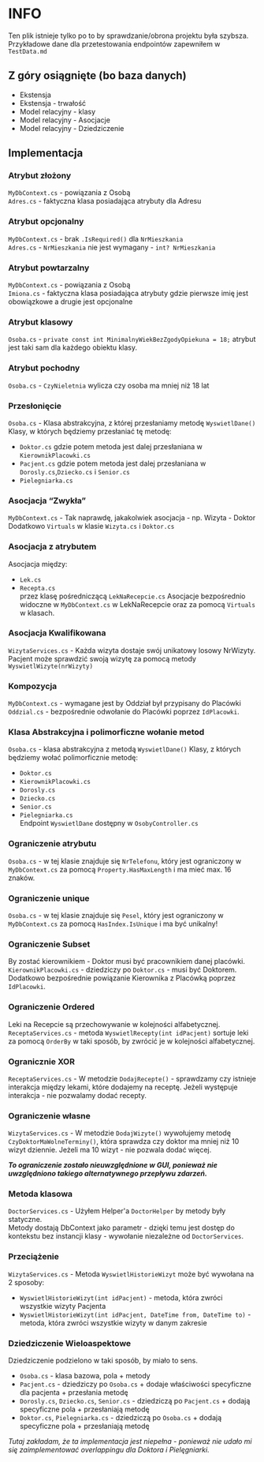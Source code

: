 ﻿# INFO
Ten plik istnieje tylko po to by sprawdzanie/obrona projektu była szybsza.
Przykładowe dane dla przetestowania endpointów zapewniłem w `TestData.md` 
## Z góry osiągnięte (bo baza danych)
* Ekstensja
* Ekstensja - trwałość
* Model relacyjny - klasy
* Model relacyjny - Asocjacje
* Model relacyjny - Dziedziczenie
## Implementacja
### Atrybut złożony
`MyDbContext.cs` - powiązania z Osobą
<br>`Adres.cs` - faktyczna klasa posiadająca atrybuty dla Adresu
### Atrybut opcjonalny
`MyDbContext.cs` - brak `.IsRequired()` dla `NrMieszkania`
<br>`Adres.cs` - `NrMieszkania` nie jest wymagany - `int? NrMieszkania`
### Atrybut powtarzalny
`MyDbContext.cs` - powiązania z Osobą
<br>`Imiona.cs` - faktyczna klasa posiadająca atrybuty gdzie pierwsze imię jest obowiązkowe a drugie jest opcjonalne
### Atrybut klasowy
`Osoba.cs` - `private const int MinimalnyWiekBezZgodyOpiekuna = 18;` atrybut jest taki sam dla każdego obiektu klasy.
### Atrybut pochodny
`Osoba.cs` - `CzyNieletnia` wylicza czy osoba ma mniej niż 18 lat
### Przesłonięcie
`Osoba.cs` - Klasa abstrakcyjna, z której przesłaniamy metodę `WyswietlDane()`
Klasy, w których będziemy przesłaniać tę metodę:
* `Doktor.cs` gdzie potem metoda jest dalej przesłaniana w `KierownikPlacowki.cs`
* `Pacjent.cs` gdzie potem metoda jest dalej przesłaniana w `Dorosly.cs`,`Dziecko.cs` i `Senior.cs`
* `Pielegniarka.cs`
### Asocjacja “Zwykła”
`MyDbContext.cs` - Tak naprawdę, jakakolwiek asocjacja - np. Wizyta - Doktor
<br> Dodatkowo `Virtuals` w klasie `Wizyta.cs` i `Doktor.cs`
### Asocjacja z atrybutem
Asocjacja między:
* `Lek.cs`
* `Recepta.cs`
<br>przez klasę pośredniczącą `LekNaRecepcie.cs`
Asocjacje bezpośrednio widoczne w `MyDbContext.cs` w LekNaRecepcie oraz za pomocą `Virtuals` w klasach.
### Asocjacja Kwalifikowana
`WizytaServices.cs` - Każda wizyta dostaje swój unikatowy losowy NrWizyty.
<br>Pacjent może sprawdzić swoją wizytę za pomocą metody `WyswietlWizyte(nrWizyty)`
### Kompozycja
`MyDbContext.cs` - wymagane jest by Oddział był przypisany do Placówki
`Oddzial.cs` - bezpośrednie odwołanie do Placówki poprzez `IdPlacowki`.
### Klasa Abstrakcyjna i polimorficzne wołanie metod
`Osoba.cs` - klasa abstrakcyjna z metodą `WyswietlDane()`
Klasy, z których będziemy wołać polimorficznie metodę:
* `Doktor.cs`  
* `KierownikPlacowki.cs`
* `Dorosly.cs`
* `Dziecko.cs`
* `Senior.cs`
* `Pielegniarka.cs`
<br>Endpoint `WyswietlDane` dostępny w `OsobyController.cs`
### Ograniczenie atrybutu
`Osoba.cs` - w tej klasie znajduje się `NrTelefonu`,
który jest ograniczony w `MyDbContext.cs` za pomocą `Property.HasMaxLength` i ma mieć max. 16 znaków.
### Ograniczenie unique
`Osoba.cs` - w tej klasie znajduje się `Pesel`,
który jest ograniczony w `MyDbContext.cs` za pomocą `HasIndex.IsUnique` i ma być unikalny!
### Ograniczenie Subset
By zostać kierownikiem - Doktor musi być pracownikiem danej placówki.
<br>`KierownikPlacowki.cs` - dziedziczy po `Doktor.cs` - musi być Doktorem.
Dodatkowo bezpośrednie powiązanie Kierownika z Placówką poprzez `IdPlacowki`.
### Ograniczenie Ordered
Leki na Recepcie są przechowywanie w kolejności alfabetycznej.
<br> `ReceptaServices.cs` - metoda `WyswietlRecepty(int idPacjent)`
sortuje leki za pomocą `OrderBy` w taki sposób, by zwrócić je w kolejności alfabetycznej.
### Ogranicznie XOR
`ReceptaServices.cs` - W metodzie `DodajRecepte()` - sprawdzamy czy istnieje interakcja między lekami, które dodajemy na receptę.
Jeżeli występuje interakcja - nie pozwalamy dodać recepty.
### Ograniczenie własne
`WizytaServices.cs` - W metodzie `DodajWizyte()` wywołujemy metodę `CzyDoktorMaWolneTerminy()`,
która sprawdza czy doktor ma mniej niż 10 wizyt dziennie. Jeżeli ma 10 wizyt - nie pozwala dodać więcej.

**_To ograniczenie zostało nieuwzględnione w GUI, ponieważ nie uwzględniono takiego alternatywnego przepływu zdarzeń._**
### Metoda klasowa
`DoctorServices.cs` - Użyłem Helper'a `DoctorHelper` by metody były statyczne.
<br>Metody dostają DbContext jako parametr - dzięki temu jest dostęp do kontekstu bez instancji klasy - wywołanie niezależne od `DoctorServices`.
### Przeciążenie
`WizytaServices.cs` - Metoda `WyswietlHistorieWizyt` może być wywołana na 2 sposoby:
* `WyswietlHistorieWizyt(int idPacjent)` - metoda, która zwróci wszystkie wizyty Pacjenta
* `WyswietlHistorieWizyt(int idPacjent, DateTime from, DateTime to)` - metoda, która zwróci wszystkie wizyty w danym zakresie
### Dziedziczenie Wieloaspektowe
Dziedziczenie podzielono w taki sposób, by miało to sens.
* `Osoba.cs` - klasa bazowa, pola + metody
* `Pacjent.cs` - dziedziczy po `Osoba.cs` + dodaje właściwości specyficzne dla pacjenta + przesłania metodę
* `Dorosly.cs`, `Dziecko.cs`, `Senior.cs` - dziedziczą po `Pacjent.cs` + dodają specyficzne pola + przesłaniają metodę
* `Doktor.cs`, `Pielegniarka.cs` - dziedziczą po `Osoba.cs` + dodają specyficzne pola + przesłaniają metodę

*_Tutaj zakładam, że ta implementacja jest niepełna - ponieważ nie udało mi się zaimplementować overlappingu dla Doktora i Pielęgniarki._*